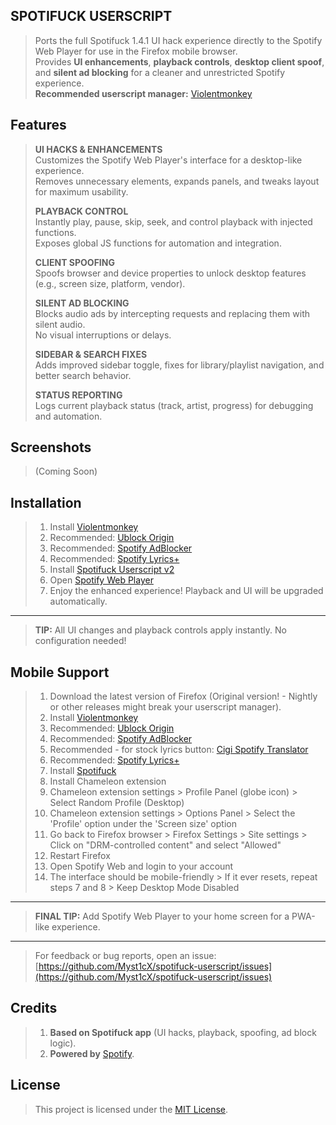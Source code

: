 ## SPOTIFUCK USERSCRIPT

> Ports the full Spotifuck 1.4.1 UI hack experience directly to the Spotify Web Player for use in the Firefox mobile browser.  
> Provides **UI enhancements**, **playback controls**, **desktop client spoof**, and **silent ad blocking** for a cleaner and unrestricted Spotify experience.  
> **Recommended userscript manager:** [Violentmonkey](https://violentmonkey.github.io/)

## Features

> **UI HACKS & ENHANCEMENTS**  
> Customizes the Spotify Web Player's interface for a desktop-like experience.  
> Removes unnecessary elements, expands panels, and tweaks layout for maximum usability.
>
> **PLAYBACK CONTROL**  
> Instantly play, pause, skip, seek, and control playback with injected functions.  
> Exposes global JS functions for automation and integration.
>
> **CLIENT SPOOFING**  
> Spoofs browser and device properties to unlock desktop features (e.g., screen size, platform, vendor).
>
> **SILENT AD BLOCKING**  
> Blocks audio ads by intercepting requests and replacing them with silent audio.  
> No visual interruptions or delays.
>
> **SIDEBAR & SEARCH FIXES**  
> Adds improved sidebar toggle, fixes for library/playlist navigation, and better search behavior.
>
> **STATUS REPORTING**  
> Logs current playback status (track, artist, progress) for debugging and automation.

## Screenshots

> (Coming Soon)

## Installation

> 1. Install [Violentmonkey](https://violentmonkey.github.io/)
> 2. Recommended: [Ublock Origin](https://addons.mozilla.org/en-US/firefox/addon/ublock-origin/)
> 3. Recommended: [Spotify AdBlocker](https://greasyfork.org/en/scripts/522592-spotify-adblocker)
> 4. Recommended: [Spotify Lyrics+](https://raw.githubusercontent.com/Myst1cX/spotify-web-lyrics-plus/main/pip-gui.user.js)
> 5. Install [Spotifuck Userscript v2](https://raw.githubusercontent.com/Myst1cX/spotifuck-userscript/main/spotifuck-v2.user.js)
> 6. Open [Spotify Web Player](https://open.spotify.com/)
> 7. Enjoy the enhanced experience! Playback and UI will be upgraded automatically.

* * *

> **TIP:** All UI changes and playback controls apply instantly. No configuration needed!

## Mobile Support

> 1. Download the latest version of Firefox (Original version! - Nightly or other releases might break your userscript manager).
> 2. Install [Violentmonkey](https://violentmonkey.github.io/)  
> 3. Recommended: [Ublock Origin](https://addons.mozilla.org/en-US/firefox/addon/ublock-origin/)
> 4. Recommended: [Spotify AdBlocker](https://greasyfork.org/en/scripts/522592-spotify-adblocker)
> 5. Recommended - for stock lyrics button: [Cigi Spotify Translator](https://greasyfork.org/en/scripts/523415-cigi-spotify-translator)
> 6. Recommended: [Spotify Lyrics+](https://raw.githubusercontent.com/Myst1cX/spotify-web-lyrics-plus/main/pip-gui.user.js)
> 7. Install [Spotifuck](https://raw.githubusercontent.com/Myst1cX/spotifuck-userscript/main/spotifuck-v2.user.js)
> 8. Install Chameleon extension
> 9. Chameleon extension settings > Profile Panel (globe icon) > Select Random Profile (Desktop)
> 10. Chameleon extension settings > Options Panel > Select the 'Profile' option under the 'Screen size' option
> 11. Go back to Firefox browser > Firefox Settings > Site settings > Click on "DRM-controlled content" and select "Allowed"
> 12. Restart Firefox
> 13. Open Spotify Web and login to your account
> 14. The interface should be mobile-friendly > If it ever resets, repeat steps 7 and 8 > Keep Desktop Mode Disabled 

* * *

> **FINAL TIP:** Add Spotify Web Player to your home screen for a PWA-like experience.  

* * *

> For feedback or bug reports, open an issue:  
> [https://github.com/Myst1cX/spotifuck-userscript/issues](https://github.com/Myst1cX/spotifuck-userscript/issues)

## Credits

> 1. **Based on Spotifuck app** (UI hacks, playback, spoofing, ad block logic).
> 2. **Powered by** [Spotify](https://open.spotify.com/).

## License

> This project is licensed under the [MIT License](https://github.com/Myst1cX/spotifuck-userscript/blob/main/LICENSE).
